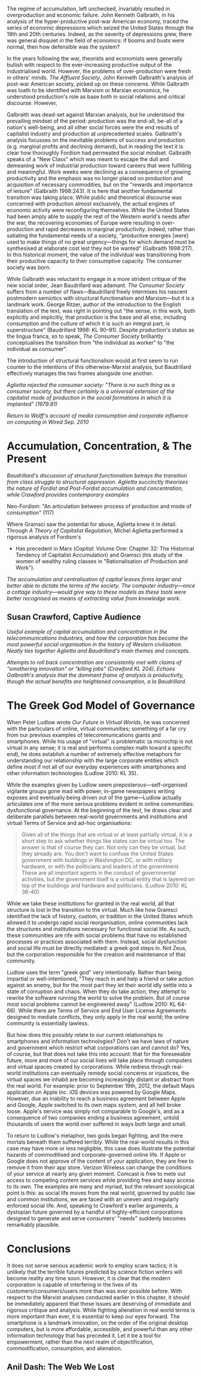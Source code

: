


The regime of accumulation, left unchecked, invariably resulted in overproduction and economic failure. John Kenneth Galbraith, in his analysis of the hyper-productive post-war American economy, traced the series of economic depressions which seized the United States through the 19th and 20th centuries. Indeed, as the severity of depressions grew, there was general disquiet in the field of economics: if booms and busts were normal, then how defensible was the system?


In the years following the war, theorists and economists were generally bullish with respect to the ever-increasing productive output of the industrialised world. However, the problems of over-production were fresh in others' minds. *The Affluent Society*, John Kenneth Galbraith's analysis of post-war American society, picked up on these concerns. While Galbraith was loath to be identified with Marxism or Marxian economics, he understood production's role as base both in social relations and critical discourse. However, 

Galbraith was dead-set against Marxian analysis, but he understood the prevailing mindset of the period: production was the end-all, be-all of a nation's well-being, and all other social forces were the end results of capitalist industry and production at unprecedented scales. Galbraith's analysis focusses on the inevitable problems of success and production (e.g. marginal profits and declining demand), but in reading the text it is clear how thoroughly Fordism had permeated the social mindset. Galbraith speaks of a "New Class" which was meant to escape the dull and demeaning work of industrial production toward careers that were fulfilling and meaningful. Work weeks were declining as a consequence of growing productivity and the emphasis was no longer placed on production and acquisition of necessary commodities, but on the "rewards and importance of leisure" (Galbraith 1998:243). It is here that another fundamental transition was taking place. While public and theoretical discourse was concerned with production almost exclusively, the actual engines of economic activity were reconfiguring themselves. While the United States had been amply able to supply the rest of the Western world's needs after the war, the recovering economies of Europe were resulting in over-production and rapid decreases in marginal productivity. Indeed, rather than satiating the fundamental needs of a society, "productive energies [were] used to make things of no great urgency—things for which demand must be synthesised at elaborate cost lest they not be wanted" (Galbraith 1998:217). In this historical moment, the value of the individual was transitioning from their productive capacity to their consumptive capacity. The consumer society was born.

While Galbraith was reluctant to engage in a more strident critique of the new social order, Jean Baudrillard was adamant. *The Consumer Society* suffers from a number of flaws—Baudrillard freely intermixes his nascent postmodern semiotics with structural functionalism and Marxism—but it is a landmark work. George Ritzer, author of the introduction to the English translation of the text, was right in pointing out "the sense, in this work, both explicitly and implicitly, that production is the base and all else, including consumption and the culture of which it is such an integral part, is superstructure" (Baudrillard 1998: KL 90–91). Despite production's status as the lingua franca, so to speak, *The Consumer Society* brilliantly conceptualises the transition from "the individual as worker" to "the individual as consumer".

The introduction of structural functionalism would at first seem to run counter to the intentions of this otherwise-Marxist analysis, but Baudrillard effectively manages the two frames alongside one another. 

*Aglietta rejected the consumer society: "There is no such thing as a consumer society, but there certainly is a universal extension of the capitalist mode of production in the social formations in which it is implanted" (1979:81)*

*Return to Wolff's account of media consumption and corporate influence on computing in Wired Sep. 2010*

# Accumulation, Concentration, & The Present

*Baudrillard's discussion of structural functionalism betrays the transition from class struggle to structural oppression. Aglietta succinctly theorises the nature of Fordist and Post-Fordist accumulation and concentration, while Crawford provides contemporary examples*

Neo-Fordism: "An articulation between process of production and mode of consumption" (117)

Where Gramsci saw the potential for abuse, Aglietta knew it in detail. Through *A Theory of Capitalist Regulation*, Michel Aglietta performed a rigorous analysis of Fordism's

- Has precedent in Marx (*Capital*: Volume One: Chapter 32: The Historical Tendency of Capitalist Accumulation) and Gramsci (his study of the women of wealthy ruling classes in "Rationalisation of Production and Work").

*The accumulation and centralisation of capital leaves firms larger and better able to dictate the terms of the society. The computer industry—once a cottage industry—would give way to these models as these tools were better recognised as means of extracting value from knowledge work.*

## Susan Crawford, Captive Audience

*Useful example of capital accumulation and concentration in the telecommunications industries, and how the corporation has become the most powerful social organisation in the history of Western civilisation. Neatly ties together Aglietta and Baudrillard's main themes and concepts.*

*Attempts to roll back concentration are consistently met with claims of "smothering innovation" or "killing jobs" (Crawford KL 204). Echoes Galbraith's analysis that the dominant frame of analysis is productivity, though the actual benefits are heightened consumption, a la Baudrillard.*

# The Greek God Model of Governance

When Peter Ludlow wrote *Our Future in Virtual Worlds*, he was concerned with the particulars of online, virtual communities; something of a far cry from our previous examples of telecommunications giants and smartphones. While his usage of "virtual" is problematic (a microchip is not virtual in any sense; it is real and performs complex math toward a specific end), he does establish a number of extremely effective metaphors for understanding our relationship with the large corporate entities which define most if not all of our everyday experiences with smartphones and other information technologies (Ludlow 2010: KL 35).

While the examples given by Ludlow seem preposterous—self-organised vigilante groups gone mad with power, in-game newspapers writing exposes and eventually being driven out of the game—Ludlow actually articulates one of the more serious problems evident in online communities: dysfunctional governance. At the beginning of the text, he draws clear and deliberate parallels between real-world governments and institutions and virtual Terms of Service and ad-hoc organisations:

> Given all of the things that are virtual or at least partially virtual, it is a short step to ask whether things like states can be virtual too. The answer is that of course they can. Not only can they be virtual, but they already are. You don’t want to confuse the United States government with buildings in Washington DC, or with military hardware, or with the politicians and leaders of the government. These are all important agents in the conduct of governmental activities, but the government itself is a virtual entity that is layered on top of the buildings and hardware and politicians. (Ludlow 2010: KL 36-40)

While we take these institutions for granted in the real world, all that structure is lost in the transition to the virtual. Much like how Gramsci identified the lack of history, custom, or tradition in the United States which allowed it to undergo rapid social reorganisation, online communities lack the structures and institutions necessary for functional social life. As such, these communities are rife with social problems that have no established processes or practices associated with them. Instead, social dysfunction and social life must be directly mediated: a greek god steps in. Not Zeus, but the corporation responsible for the creation and maintenance of that community.

Ludlow uses the term "greek god" very intentionally. Rather than being impartial or well-intentioned, "They reach in and help a friend or take action against an enemy, but for the most part they let their world idly settle into a state of corruption and chaos. When they do take action, they attempt to rewrite the software running the world to solve the problem. But of course most social problems cannot be engineered away" (Ludlow 2010: KL 64-66). While there are Terms of Service and End User License Agreements designed to mediate conflicts, they only apply in the real world; the online community is essentially lawless.

But how does this possibly relate to our current relationships to smartphones and information technologies? Don't we have laws of nature and government which restrict what corporations can and cannot do? Yes, of course, but that does not take this into account: that for the foreseeable future, more and more of our social lives will take place through computers and virtual spaces created by corporations. While redress through real-world institutions can eventually remedy social concerns or injustices, the virtual spaces we inhabit are becoming increasingly distant or abstract from the real world. For example: prior to September 19th, 2012, the default Maps application on Apple Inc. iOS devices was powered by Google Maps. However, due an inability to reach a business agreement between Apple and Google, Apple switched to its own maps system, and all hell broke loose. Apple's service was simply not comparable to Google's, and as a consequence of two companies ending a business agreement, untold thousands of users the world over suffered in ways both large and small.

To return to Ludlow's metaphor, two gods began fighting, and the mere mortals beneath them suffered terribly. While the real-world results in this case may have more or less negligible, this case does illustrate the potential hazards of commoditised and corporate-governed online life. If Apple or Google does not approve of the content of your application, they are free to remove it from their app store. Verizon Wireless can change the conditions of your service at nearly any given moment. Comcast is free to mete out access to competing content services while providing free and easy access to its own. The examples are many and myriad, but the relevant sociological point is this: as social life moves from the real world, governed by public law and common institutions, we are faced with an uneven and irregularly enforced social life. And, speaking to Crawford's earlier arguments, a dystopian future governed by a handful of highly-efficient corporations designed to generate and serve consumers' "needs" suddenly becomes remarkably plausible.

# Conclusions

It does not serve serious academic work to employ scare tactics; it is unlikely that the terrible futures predicted by science fiction writers will become reality any time soon. However, it is clear that the modern corporation is capable of interfering in the lives of its customers/consumers/users more than was ever possible before. With respect to the Marxist analyses conducted earlier in this chapter, it should be immediately apparent that these issues are deserving of immediate and rigorous critique and analysis. While fighting alienation in real world terms is more important than ever, it is essential to keep our eyes forward. The smartphone is a landmark innovation, on the order of the original desktop computers, but is more affordable, accessible, and powerful than any other information technology that has preceded it. Let it be a tool for empowerment, rather than the next realm of objectification, commodification, consumption, and alienation.


## Anil Dash: The Web We Lost